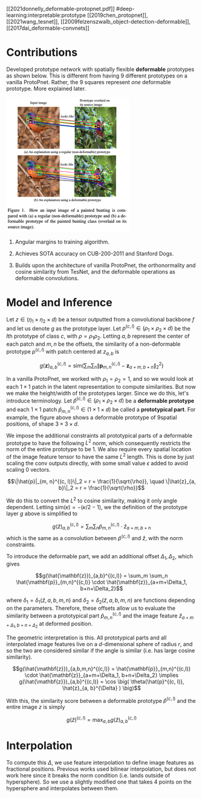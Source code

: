[[2021donnelly_deformable-protopnet.pdf]]
#deep-learning:interpretable:prototype
[[2019chen_protopnet]], [[2021wang_tesnet]], [[2009felzenszwalb_object-detection-deformable]], [[2017dai_deformable-convnets]]

# Contributions 

   Developed prototype network with spatially flexible **deformable** prototypes as shown below. This is different from having 9 different prototypes on a vanilla ProtoPnet. Rather, the 9 squares represent *one*  deformable prototype. More explained later. 

   ![image](deformable.png)

   1. Angular margins to training algorithm. 

   2. Achieves SOTA accuracy on CUB-200-2011 and Stanford Dogs. 

   3. Builds upon the architecture of vanilla ProtoPnet, the orthonormality and cosine similarity from TesNet, and the deformable operations as deformable convolutions. 

# Model and Inference

   Let  $z \in (\eta_1 \times \eta_2 \times d)$ be a tensor outputted from a convolutional backbone $f$ and let us denote $g$ as the prototype layer. Let $p^{(c, l)} \in (\rho_1 \times \rho_2 \times d)$  be the $l$th prototype of class $c$, with $\rho = \rho_1 \rho_2$. Letting $a, b$ represent the center of each patch and $m, n$ be the offsets, the similarity of a non-deformable prototype $p^{(c, l)}$ with patch centered at $z_{a, b}$ is 

   $$g(\mathbf{z})_{a,b}^{(c,l)} = \text{sim}\left(\sum_m \sum_n \|\mathbf{p}_{m,n}^{(c,l)} - \mathbf{z}_{a+m,b+n}\|_2^2\right)$$

   In a vanilla ProtoPnet, we worked with $\rho_1 = \rho_2 = 1$, and so we would look at each $1 \times 1$ patch in the latent representation to compute similarities.  But now we make the height/width of the prototypes larger. Since we do this, let's introduce terminology. Let $\hat{p}^{(c, l)} \in ( \rho_1 \times \rho_2 \times d)$ be a **deformable prototype** and each $1 \times 1$ patch $\hat{p}^{(c, l)}_{m, n} \in (1 \times 1 \times d)$ be called a **prototypical part**. For example, the figure above shows a deformable prototype of $9$spatial positions, of shape $3 \times 3 \times d$. 

   We impose the additional constraints all prototypical parts of a deformable prototype to have the following $L^2$ norm, which consequently restricts the norm of the entire prototype to be $1$.  We also require every spatial location of the image feature tensor to have the same $L^2$ length. This is done by just scaling the conv outputs directly, with some small value $\epsilon$ added to avoid scaling $0$ vectors. 

   $$\|\hat{p}|_{m, n}^{(c, l)}\|_2 = r = \frac{1}{\sqrt{\rho}}, \quad \|\hat{z}_{a, b}\|_2 = r = \frac{1}{\sqrt{\rho}}$$

   We do this to convert the $L^2$ to cosine similarity, making it only angle dependent. Letting $\mathrm{sim}(\kappa) = -(\kappa/2 - 1)$, we the definition of the prototype layer $g$ above is simplified to 

   $$g(\hat{z})_{a, b}^{(c, l)} = \sum_m \sum_n \hat{p}_{m, n}^{(c, l)} \cdot \hat{z}_{a + m, b + n}$$ which is the same as a convolution between $\hat{p}^{(c, l)}$ and $\hat{z}$, with the norm constraints. 

   To introduce the deformable part, we add an additional offset $\Delta_1, \Delta_2$, which gives 

   $$g(\hat{\mathbf{z}})_{a,b}^{(c,l)} = \sum_m \sum_n \hat{\mathbf{p}}_{m,n}^{(c,l)} \cdot \hat{\mathbf{z}}_{a+m+\Delta_1, b+n+\Delta_2}$$

   where $\delta_1 = \delta_1 (\hat{z}, a, b, m, n)$ and $\delta_2 = \delta_2 (\hat{z}, a, b, m, n)$ are functions depending on the parameters. Therefore, these offsets allow us to evaluate the similarity between a prototypical part $\hat{p}^{(c, l)}_{m, n}$ and the image feature $\hat{z}_{a + m + \Delta_1, b + n + \Delta_2}$ at deformed position. 

   The geometric interpretation is this. All prototypical parts and all interpolated image features live on a $d$-dimensional sphere of radius $r$, and so the two are considered similar if the angle is similar (i.e. has large cosine similarity). 

   $$g(\hat{\mathbf{z}})_{a,b,m,n}^{(c,l)} = \hat{\mathbf{p}}_{m,n}^{(c,l)} \cdot \hat{\mathbf{z}}_{a+m+\Delta_1, b+n+\Delta_2} \implies g(\hat{\mathbf{z}})_{a,b}^{(c,l)} = \cos \big( \theta(\hat{p}^{(c, l)}, \hat{z}_{a, b}^{\Delta} ) \big)$$

   With this, the similarity score between a deformable prototype $\hat{p}^{(c, l)}$ and the entire image $z$ is simply 

   $$g(\hat{z})^{(c, l)} = \max_{a, b} g(\hat{z})^{(c, l)}_{a, b}$$

# Interpolation

   To compute this $\Delta$, we use feature interpolation to define image features as fractional positions. Previous works used bilinear interpolation, but does not work here since it breaks the norm condition (i.e. lands outside of hypersphere). So we use a slightly modified one that takes 4 points on the hypersphere and interpolates between them. 
